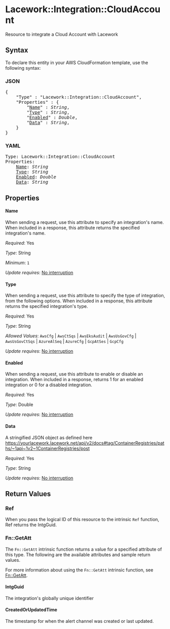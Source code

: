 # Lacework::Integration::CloudAccount

Resource to integrate a Cloud Account with Lacework

## Syntax

To declare this entity in your AWS CloudFormation template, use the following syntax:

### JSON

<pre>
{
    "Type" : "Lacework::Integration::CloudAccount",
    "Properties" : {
        "<a href="#name" title="Name">Name</a>" : <i>String</i>,
        "<a href="#type" title="Type">Type</a>" : <i>String</i>,
        "<a href="#enabled" title="Enabled">Enabled</a>" : <i>Double</i>,
        "<a href="#data" title="Data">Data</a>" : <i>String</i>,
    }
}
</pre>

### YAML

<pre>
Type: Lacework::Integration::CloudAccount
Properties:
    <a href="#name" title="Name">Name</a>: <i>String</i>
    <a href="#type" title="Type">Type</a>: <i>String</i>
    <a href="#enabled" title="Enabled">Enabled</a>: <i>Double</i>
    <a href="#data" title="Data">Data</a>: <i>String</i>
</pre>

## Properties

#### Name

When sending a request, use this attribute to specify an integration's name. When included in a response, this attribute returns the specified integration's name.

_Required_: Yes

_Type_: String

_Minimum_: <code>1</code>

_Update requires_: [No interruption](https://docs.aws.amazon.com/AWSCloudFormation/latest/UserGuide/using-cfn-updating-stacks-update-behaviors.html#update-no-interrupt)

#### Type

When sending a request, use this attribute to specify the type of integration, from the following options. When included in a response, this attribute returns the specified integration's type.

_Required_: Yes

_Type_: String

_Allowed Values_: <code>AwsCfg</code> | <code>AwsCtSqs</code> | <code>AwsEksAudit</code> | <code>AwsUsGovCfg</code> | <code>AwsUsGovCtSqs</code> | <code>AzureAlSeq</code> | <code>AzureCfg</code> | <code>GcpAtSes</code> | <code>GcpCfg</code>

_Update requires_: [No interruption](https://docs.aws.amazon.com/AWSCloudFormation/latest/UserGuide/using-cfn-updating-stacks-update-behaviors.html#update-no-interrupt)

#### Enabled

When sending a request, use this attribute to enable or disable an integration. When included in a response, returns 1 for an enabled integration or 0 for a disabled integration.

_Required_: Yes

_Type_: Double

_Update requires_: [No interruption](https://docs.aws.amazon.com/AWSCloudFormation/latest/UserGuide/using-cfn-updating-stacks-update-behaviors.html#update-no-interrupt)

#### Data

A stringified JSON object as defined here https://yourlacework.lacework.net/api/v2/docs#tag/ContainerRegistries/paths/~1api~1v2~1ContainerRegistries/post

_Required_: Yes

_Type_: String

_Update requires_: [No interruption](https://docs.aws.amazon.com/AWSCloudFormation/latest/UserGuide/using-cfn-updating-stacks-update-behaviors.html#update-no-interrupt)

## Return Values

### Ref

When you pass the logical ID of this resource to the intrinsic `Ref` function, Ref returns the IntgGuid.

### Fn::GetAtt

The `Fn::GetAtt` intrinsic function returns a value for a specified attribute of this type. The following are the available attributes and sample return values.

For more information about using the `Fn::GetAtt` intrinsic function, see [Fn::GetAtt](https://docs.aws.amazon.com/AWSCloudFormation/latest/UserGuide/intrinsic-function-reference-getatt.html).

#### IntgGuid

The integration's globally unique identifier

#### CreatedOrUpdatedTime

The timestamp for when the alert channel was created or last updated.

